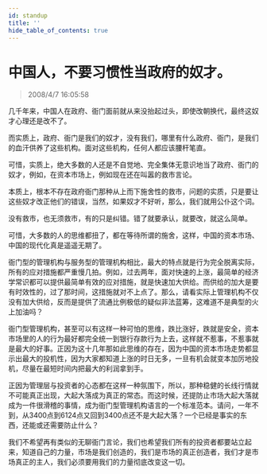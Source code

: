 ```yaml
---
id: standup 
title: ''
hide_table_of_contents: true
---
```


# 中国人，不要习惯性当政府的奴才。

> 2008/4/7 16:05:58

<div style={{color: '#FF0000', fontWeight: 'bold', fontSize: '18px'}}>

几千年来，中国人在政府、衙门面前就从来没抬起过头，即使改朝换代，最终这奴才心理还是改不了。
 
而实质上，政府、衙门是我们的奴才，没有我们，哪里有什么政府、衙门，是我们的血汗供养了这些机构。面对这些机构，任何人都应该腰杆笔直。
 
可惜，实质上，绝大多数的人还是不自觉地、完全集体无意识地当了政府、衙门的奴才，例如，在资本市场上，例如现在还在叫嚣的救市言论。
 
本质上，根本不存在政府衙门那种从上而下施舍性的救市，问题的实质，只是要让这些奴才改正他们的错误，当然，如果奴才不好听，那么，我们就用公仆这个词。
 
没有救市，也无须救市，有的只是纠错。错了就要承认，就要改，就这么简单。
 
可惜，大多数的人的思维都扭了，都在等待所谓的施舍，这样，中国的资本市场、中国的现代化真是遥遥无期了。
 
衙门型的管理机构与服务型的管理机构相比，最大的特点就是行为完全脱离实际，所有的应对措施都严重慢几拍。例如，过去两年，面对快速的上涨，最简单的经济学常识都可以提供最简单有效的应对措施，就是快速加大供给。而供给的加大是要有时效性的，过了那时间，这措施就对不上点了。那么，请看实际上管理机构不仅没有加大供给，反而是提供了流通比例极低的疑似非法蓝筹，这难道不是典型的火上加油吗？

 

衙门型管理机构，甚至可以有这样一种可怕的思维，跌比涨好，跌就是安全，资本市场里的人的行为最好都完全统一到银行存款行为上去，这样就不惹事，不惹事就是最大的好事。正因为这十几年那如此思维的存在，因为中国的资本市场走势都显示出最大的投机性，因为大家都知道上涨的时日无多，一旦有机会就变本加厉地投机，尽量在最短时间内把最大的利润拿到手。

 

正因为管理层与投资者的心态都在这样一种氛围下，所以，那种稳健的长线行情就不可能真正出现，大起大落成为真正的常态。而这时候，还提防止市场大起大落就成为一件很滑稽的事情，成为衙门型管理机构语言的一个标准范本。请问，一年不到，从3400点到6124点又回到3400点还不是大起大落？一个已经是事实的东西，还能或还需要防止什么？

 

我们不希望再有类似的无聊衙门言论，我们也希望我们所有的投资者都要站立起来，知道自己的力量，市场是我们创造的，我们是市场的真正创造者，我们才是市场真正的主人，我们必须要用我们的力量彻底改变这一切。

</div>